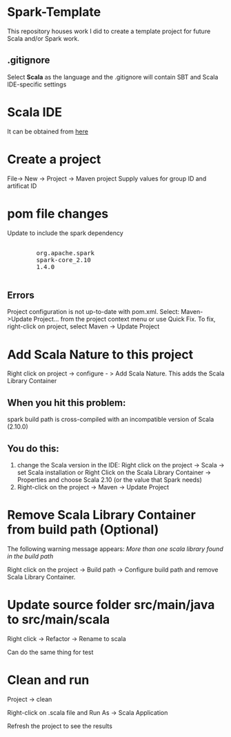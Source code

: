 # Spark-Template
This repository houses work I did to create a template project for future Scala and/or Spark work.

## .gitignore
Select __Scala__ as the language and the .gitignore will contain SBT and Scala IDE-specific settings

# Scala IDE
It can be obtained from [here](http://scala-ide.org)

# Create a project
File-> New -> Project -> Maven project
Supply values for group ID and artificat ID

# pom file changes
Update to include the spark dependency

<pre>
	<dependency>
		<groupId>org.apache.spark</groupId>
		<artifactId>spark-core_2.10</artifactId>
		<version>1.4.0</version>
	</dependency>
</pre>

## Errors
Project configuration is not up-to-date with pom.xml. Select: Maven->Update Project... from the project context menu or use Quick Fix.
To fix, right-click on project, select Maven -> Update Project

# Add Scala Nature to this project
Right click on project -> configure - > Add Scala Nature.
This adds the Scala Library Container

## When you hit this problem:
spark build path is cross-compiled with an incompatible version of Scala (2.10.0)
## You do this:
1. change the Scala version in the IDE: Right click on the project -> Scala -> set Scala installation or Right Click on the Scala Library Container -> Properties and choose Scala 2.10 (or the value that Spark needs)
2. Right-click on the project -> Maven -> Update Project

# Remove Scala Library Container from build path (Optional)
The following warning message appears:  _More than one scala library found in the build path_

Right click on the project -> Build path -> Configure build path and remove Scala Library Container.

# Update source folder src/main/java to src/main/scala
Right click -> Refactor -> Rename  to scala

Can do the same thing for test

# Clean and run
Project -> clean

Right-click on .scala file and Run As -> Scala Application

Refresh the project to see the results
